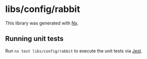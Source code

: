 # libs/config/rabbit

This library was generated with [Nx](https://nx.dev).

## Running unit tests

Run `nx test libs/config/rabbit` to execute the unit tests via [Jest](https://jestjs.io).
